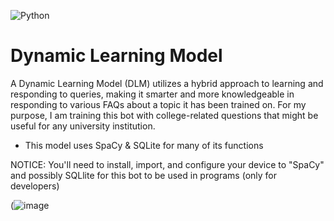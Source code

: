 ![Python](https://img.shields.io/badge/python-3670A0?style=for-the-badge&logo=python&logoColor=ffdd54)

# Dynamic Learning Model
A Dynamic Learning Model (DLM) utilizes a hybrid approach to learning and responding to queries, making it smarter and more knowledgeable in responding to various FAQs about a topic it has been trained on. For my purpose, I am training this bot with college-related questions that might be useful for any university institution. 

* This model uses SpaCy & SQLite for many of its functions

NOTICE: You'll need to install, import, and configure your device to "SpaCy" and possibly SQLlite for this bot to be used in programs (only for developers)


(![image](https://github.com/user-attachments/assets/b7490274-e3e7-464a-a9e6-89bb7349f6df)

